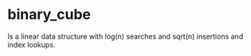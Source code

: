 # binary_cube
Is a linear data structure with log(n) searches and sqrt(n) insertions and index lookups.

